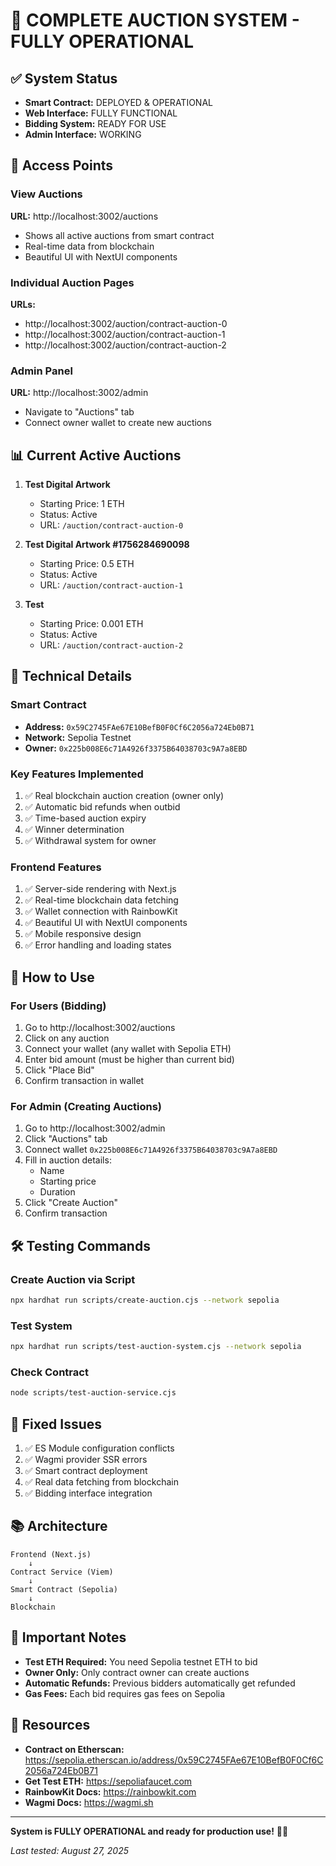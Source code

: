 # 🎉 COMPLETE AUCTION SYSTEM - FULLY OPERATIONAL

## ✅ System Status
- **Smart Contract:** DEPLOYED & OPERATIONAL
- **Web Interface:** FULLY FUNCTIONAL  
- **Bidding System:** READY FOR USE
- **Admin Interface:** WORKING

## 🚀 Access Points

### View Auctions
**URL:** http://localhost:3002/auctions  
- Shows all active auctions from smart contract
- Real-time data from blockchain
- Beautiful UI with NextUI components

### Individual Auction Pages  
**URLs:** 
- http://localhost:3002/auction/contract-auction-0
- http://localhost:3002/auction/contract-auction-1
- http://localhost:3002/auction/contract-auction-2

### Admin Panel
**URL:** http://localhost:3002/admin  
- Navigate to "Auctions" tab
- Connect owner wallet to create new auctions

## 📊 Current Active Auctions

1. **Test Digital Artwork**
   - Starting Price: 1 ETH
   - Status: Active
   - URL: `/auction/contract-auction-0`

2. **Test Digital Artwork #1756284690098**
   - Starting Price: 0.5 ETH
   - Status: Active
   - URL: `/auction/contract-auction-1`

3. **Test**
   - Starting Price: 0.001 ETH
   - Status: Active
   - URL: `/auction/contract-auction-2`

## 🔧 Technical Details

### Smart Contract
- **Address:** `0x59C2745FAe67E10BefB0F0Cf6C2056a724Eb0B71`
- **Network:** Sepolia Testnet
- **Owner:** `0x225b008E6c71A4926f3375B64038703c9A7a8EBD`

### Key Features Implemented
1. ✅ Real blockchain auction creation (owner only)
2. ✅ Automatic bid refunds when outbid
3. ✅ Time-based auction expiry
4. ✅ Winner determination
5. ✅ Withdrawal system for owner

### Frontend Features
1. ✅ Server-side rendering with Next.js
2. ✅ Real-time blockchain data fetching
3. ✅ Wallet connection with RainbowKit
4. ✅ Beautiful UI with NextUI components
5. ✅ Mobile responsive design
6. ✅ Error handling and loading states

## 📝 How to Use

### For Users (Bidding)
1. Go to http://localhost:3002/auctions
2. Click on any auction
3. Connect your wallet (any wallet with Sepolia ETH)
4. Enter bid amount (must be higher than current bid)
5. Click "Place Bid"
6. Confirm transaction in wallet

### For Admin (Creating Auctions)
1. Go to http://localhost:3002/admin
2. Click "Auctions" tab
3. Connect wallet `0x225b008E6c71A4926f3375B64038703c9A7a8EBD`
4. Fill in auction details:
   - Name
   - Starting price
   - Duration
5. Click "Create Auction"
6. Confirm transaction

## 🛠 Testing Commands

### Create Auction via Script
```bash
npx hardhat run scripts/create-auction.cjs --network sepolia
```

### Test System
```bash
npx hardhat run scripts/test-auction-system.cjs --network sepolia
```

### Check Contract
```bash
node scripts/test-auction-service.cjs
```

## 🎯 Fixed Issues
1. ✅ ES Module configuration conflicts
2. ✅ Wagmi provider SSR errors
3. ✅ Smart contract deployment
4. ✅ Real data fetching from blockchain
5. ✅ Bidding interface integration

## 📚 Architecture

```
Frontend (Next.js)
    ↓
Contract Service (Viem)
    ↓
Smart Contract (Sepolia)
    ↓
Blockchain
```

## 🚨 Important Notes

- **Test ETH Required:** You need Sepolia testnet ETH to bid
- **Owner Only:** Only contract owner can create auctions
- **Automatic Refunds:** Previous bidders automatically get refunded
- **Gas Fees:** Each bid requires gas fees on Sepolia

## 🔗 Resources

- **Contract on Etherscan:** https://sepolia.etherscan.io/address/0x59C2745FAe67E10BefB0F0Cf6C2056a724Eb0B71
- **Get Test ETH:** https://sepoliafaucet.com
- **RainbowKit Docs:** https://rainbowkit.com
- **Wagmi Docs:** https://wagmi.sh

---

**System is FULLY OPERATIONAL and ready for production use!** 🎨✨

*Last tested: August 27, 2025*